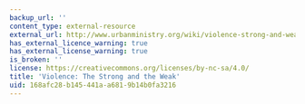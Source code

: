 ```yaml
---
backup_url: ''
content_type: external-resource
external_url: http://www.urbanministry.org/wiki/violence-strong-and-weak
has_external_licence_warning: true
has_external_license_warning: true
is_broken: ''
license: https://creativecommons.org/licenses/by-nc-sa/4.0/
title: 'Violence: The Strong and the Weak'
uid: 168afc28-b145-441a-a681-9b14b0fa3216
---
```

